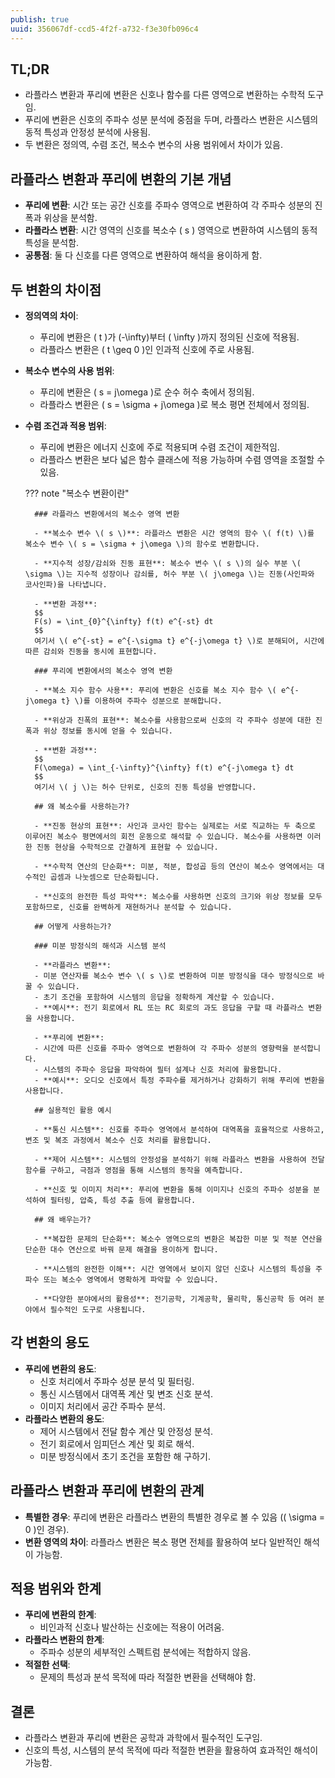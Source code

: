 ```yaml
---
publish: true
uuid: 356067df-ccd5-4f2f-a732-f3e30fb096c4
---
```


## TL;DR

- 라플라스 변환과 푸리에 변환은 신호나 함수를 다른 영역으로 변환하는 수학적 도구임.
- 푸리에 변환은 신호의 주파수 성분 분석에 중점을 두며, 라플라스 변환은 시스템의 동적 특성과 안정성 분석에 사용됨.
- 두 변환은 정의역, 수렴 조건, 복소수 변수의 사용 범위에서 차이가 있음.

## 라플라스 변환과 푸리에 변환의 기본 개념

- **푸리에 변환**: 시간 또는 공간 신호를 주파수 영역으로 변환하여 각 주파수 성분의 진폭과 위상을 분석함.
- **라플라스 변환**: 시간 영역의 신호를 복소수 \( s \) 영역으로 변환하여 시스템의 동적 특성을 분석함.
- **공통점**: 둘 다 신호를 다른 영역으로 변환하여 해석을 용이하게 함.

## 두 변환의 차이점

- **정의역의 차이**:
    - 푸리에 변환은 \( t \)가 \(-\infty\)부터 \( \infty \)까지 정의된 신호에 적용됨.
    - 라플라스 변환은 \( t \geq 0 \)인 인과적 신호에 주로 사용됨.
- **복소수 변수의 사용 범위**:
    - 푸리에 변환은 \( s = j\omega \)로 순수 허수 축에서 정의됨.
    - 라플라스 변환은 \( s = \sigma + j\omega \)로 복소 평면 전체에서 정의됨.
- **수렴 조건과 적용 범위**:
    - 푸리에 변환은 에너지 신호에 주로 적용되며 수렴 조건이 제한적임.
    - 라플라스 변환은 보다 넓은 함수 클래스에 적용 가능하며 수렴 영역을 조절할 수 있음.

    ??? note "복소수 변환이란"

        ### 라플라스 변환에서의 복소수 영역 변환

        - **복소수 변수 \( s \)**: 라플라스 변환은 시간 영역의 함수 \( f(t) \)를 복소수 변수 \( s = \sigma + j\omega \)의 함수로 변환합니다.

        - **지수적 성장/감쇠와 진동 표현**: 복소수 변수 \( s \)의 실수 부분 \( \sigma \)는 지수적 성장이나 감쇠를, 허수 부분 \( j\omega \)는 진동(사인파와 코사인파)을 나타냅니다.

        - **변환 과정**:
        $$
        F(s) = \int_{0}^{\infty} f(t) e^{-st} dt
        $$
        여기서 \( e^{-st} = e^{-\sigma t} e^{-j\omega t} \)로 분해되어, 시간에 따른 감쇠와 진동을 동시에 표현합니다.

        ### 푸리에 변환에서의 복소수 영역 변환

        - **복소 지수 함수 사용**: 푸리에 변환은 신호를 복소 지수 함수 \( e^{-j\omega t} \)를 이용하여 주파수 성분으로 분해합니다.

        - **위상과 진폭의 표현**: 복소수를 사용함으로써 신호의 각 주파수 성분에 대한 진폭과 위상 정보를 동시에 얻을 수 있습니다.

        - **변환 과정**:
        $$
        F(\omega) = \int_{-\infty}^{\infty} f(t) e^{-j\omega t} dt
        $$
        여기서 \( j \)는 허수 단위로, 신호의 진동 특성을 반영합니다.

        ## 왜 복소수를 사용하는가?

        - **진동 현상의 표현**: 사인과 코사인 함수는 실제로는 서로 직교하는 두 축으로 이루어진 복소수 평면에서의 회전 운동으로 해석할 수 있습니다. 복소수를 사용하면 이러한 진동 현상을 수학적으로 간결하게 표현할 수 있습니다.

        - **수학적 연산의 단순화**: 미분, 적분, 합성곱 등의 연산이 복소수 영역에서는 대수적인 곱셈과 나눗셈으로 단순화됩니다.

        - **신호의 완전한 특성 파악**: 복소수를 사용하면 신호의 크기와 위상 정보를 모두 포함하므로, 신호를 완벽하게 재현하거나 분석할 수 있습니다.

        ## 어떻게 사용하는가?

        ### 미분 방정식의 해석과 시스템 분석

        - **라플라스 변환**:
        - 미분 연산자를 복소수 변수 \( s \)로 변환하여 미분 방정식을 대수 방정식으로 바꿀 수 있습니다.
        - 초기 조건을 포함하여 시스템의 응답을 정확하게 계산할 수 있습니다.
        - **예시**: 전기 회로에서 RL 또는 RC 회로의 과도 응답을 구할 때 라플라스 변환을 사용합니다.

        - **푸리에 변환**:
        - 시간에 따른 신호를 주파수 영역으로 변환하여 각 주파수 성분의 영향력을 분석합니다.
        - 시스템의 주파수 응답을 파악하여 필터 설계나 신호 처리에 활용합니다.
        - **예시**: 오디오 신호에서 특정 주파수를 제거하거나 강화하기 위해 푸리에 변환을 사용합니다.

        ## 실용적인 활용 예시

        - **통신 시스템**: 신호를 주파수 영역에서 분석하여 대역폭을 효율적으로 사용하고, 변조 및 복조 과정에서 복소수 신호 처리를 활용합니다.

        - **제어 시스템**: 시스템의 안정성을 분석하기 위해 라플라스 변환을 사용하여 전달 함수를 구하고, 극점과 영점을 통해 시스템의 동작을 예측합니다.

        - **신호 및 이미지 처리**: 푸리에 변환을 통해 이미지나 신호의 주파수 성분을 분석하여 필터링, 압축, 특성 추출 등에 활용합니다.

        ## 왜 배우는가?

        - **복잡한 문제의 단순화**: 복소수 영역으로의 변환은 복잡한 미분 및 적분 연산을 단순한 대수 연산으로 바꿔 문제 해결을 용이하게 합니다.

        - **시스템의 완전한 이해**: 시간 영역에서 보이지 않던 신호나 시스템의 특성을 주파수 또는 복소수 영역에서 명확하게 파악할 수 있습니다.

        - **다양한 분야에서의 활용성**: 전기공학, 기계공학, 물리학, 통신공학 등 여러 분야에서 필수적인 도구로 사용됩니다.

## 각 변환의 용도

- **푸리에 변환의 용도**:
    - 신호 처리에서 주파수 성분 분석 및 필터링.
    - 통신 시스템에서 대역폭 계산 및 변조 신호 분석.
    - 이미지 처리에서 공간 주파수 분석.
- **라플라스 변환의 용도**:
    - 제어 시스템에서 전달 함수 계산 및 안정성 분석.
    - 전기 회로에서 임피던스 계산 및 회로 해석.
    - 미분 방정식에서 초기 조건을 포함한 해 구하기.

## 라플라스 변환과 푸리에 변환의 관계

- **특별한 경우**: 푸리에 변환은 라플라스 변환의 특별한 경우로 볼 수 있음 (\( \sigma = 0 \)인 경우).
- **변환 영역의 차이**: 라플라스 변환은 복소 평면 전체를 활용하여 보다 일반적인 해석이 가능함.

## 적용 범위와 한계

- **푸리에 변환의 한계**:
    - 비인과적 신호나 발산하는 신호에는 적용이 어려움.
- **라플라스 변환의 한계**:
    - 주파수 성분의 세부적인 스펙트럼 분석에는 적합하지 않음.
- **적절한 선택**:
    - 문제의 특성과 분석 목적에 따라 적절한 변환을 선택해야 함.

## 결론

- 라플라스 변환과 푸리에 변환은 공학과 과학에서 필수적인 도구임.
- 신호의 특성, 시스템의 분석 목적에 따라 적절한 변환을 활용하여 효과적인 해석이 가능함.
